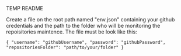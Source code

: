 TEMP README

Create a file on the root path named "env.json" containing your github credentials and the path to the folder who will be monitoring the repoisitories maintence.
The file must be look like this:

`{
"username": "githubUsername",
"password": "githubPassword",
"repositoriesFolder": "path/to/your/folder"
}`